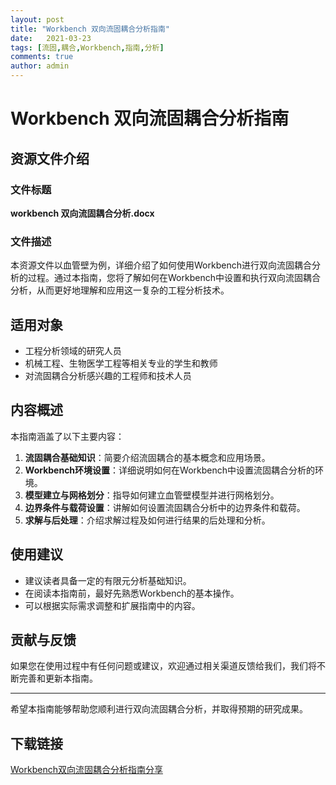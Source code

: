 ```yaml
---
layout: post
title: "Workbench 双向流固耦合分析指南"
date:   2021-03-23
tags: [流固,耦合,Workbench,指南,分析]
comments: true
author: admin
---
```

# Workbench 双向流固耦合分析指南

## 资源文件介绍

### 文件标题
**workbench 双向流固耦合分析.docx**

### 文件描述
本资源文件以血管壁为例，详细介绍了如何使用Workbench进行双向流固耦合分析的过程。通过本指南，您将了解如何在Workbench中设置和执行双向流固耦合分析，从而更好地理解和应用这一复杂的工程分析技术。

## 适用对象
- 工程分析领域的研究人员
- 机械工程、生物医学工程等相关专业的学生和教师
- 对流固耦合分析感兴趣的工程师和技术人员

## 内容概述
本指南涵盖了以下主要内容：
1. **流固耦合基础知识**：简要介绍流固耦合的基本概念和应用场景。
2. **Workbench环境设置**：详细说明如何在Workbench中设置流固耦合分析的环境。
3. **模型建立与网格划分**：指导如何建立血管壁模型并进行网格划分。
4. **边界条件与载荷设置**：讲解如何设置流固耦合分析中的边界条件和载荷。
5. **求解与后处理**：介绍求解过程及如何进行结果的后处理和分析。

## 使用建议
- 建议读者具备一定的有限元分析基础知识。
- 在阅读本指南前，最好先熟悉Workbench的基本操作。
- 可以根据实际需求调整和扩展指南中的内容。

## 贡献与反馈
如果您在使用过程中有任何问题或建议，欢迎通过相关渠道反馈给我们，我们将不断完善和更新本指南。

---

希望本指南能够帮助您顺利进行双向流固耦合分析，并取得预期的研究成果。

## 下载链接

[Workbench双向流固耦合分析指南分享](https://pan.quark.cn/s/f101baedbceb)